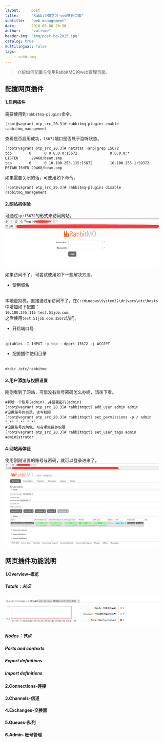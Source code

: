 ```yaml
---
layout:     post
title:      "RabbitMQ学习-web管理页面"
subtitle:   "web-management"
date:       2018-05-08 20:50
author:     "zwtisme"
header-img: "img/post-bg-2015.jpg"
catalog: true
multilingual: false
tags:
    - rabbitmq
---
```


> 介绍如何配置与使用RabbitMQ的web管理页面。

## 配置网页插件

#### 1.启用插件

需要使用到<code>rabbitmq-plugins</code>命令。

```linux
[root@vagrant otp_src_20.3]# rabbitmq-plugins enable rabbitmq_management
```
查看是否启用成功，<code>15672</code>端口是否处于监听状态。

```linux
[root@vagrant otp_src_20.3]# netstat -anp|grep 15672
tcp        0      0 0.0.0.0:15672               0.0.0.0:*                   LISTEN      29468/beam.smp      
tcp        0      0 10.100.255.115:15672        10.100.255.1:59372          ESTABLISHED 29468/beam.smp    
```

如果需要关闭的话，可使用如下命令。

```linux
[root@vagrant otp_src_20.3]# rabbitmq-plugins disable rabbitmq_management
```

#### 2.网站初体验

可通过<code>ip:15672</code>的形式来访问网站。
<br>
![image](https://github.com/xuanxuan2016/xuanxuan2016.github.io/blob/master/img/2018-05-08-4-rabbitmq-study-web-management/pzwycj-1.png?raw=true)

如果访问不了，可尝试使用如下一些解决方法。
- 使用域名
<br>
本地虚拟机，直接通过ip访问不了，在<code>C:\Windows\System32\drivers\etc\hosts</code>中增加如下配置：
<br>
<code>10.100.255.115 test.51job.com</code>
<br>
之后使用<code>test.51job.com:15672</code>访问。

- 开启端口号
<br>
<code>iptables -I INPUT -p tcp --dport 15672 -j ACCEPT</code>
 
- 配置插件使用目录
<br>
<code>mkdir /etc/rabbitmq</code>

#### 3.用户添加与权限设置

刚刚看到了网站，可惜没有账号密码怎么办呢，请往下看。

```linux
#新增一个账号(admin)，并设置密码(admin)
[root@vagrant otp_src_20.3]# rabbitmqctl add_user admin admin
#设置账号的目录，读写权限
[root@vagrant otp_src_20.3]# rabbitmqctl set_permissions -p / admin ".*" ".*" ".*"
#设置账号的角色，可有哪些操作权限
[root@vagrant otp_src_20.3]# rabbitmqctl set_user_tags admin administrator
```

#### 4.网站再体验

使用刚刚设置的账号与密码，就可以登录进来了。
<br>
![image](https://github.com/xuanxuan2016/xuanxuan2016.github.io/blob/master/img/2018-05-08-4-rabbitmq-study-web-management/pzwycj-2.png?raw=true)

## 网页插件功能说明

#### 1.Overview-概览

##### Totals：总况

![image](https://github.com/xuanxuan2016/xuanxuan2016.github.io/blob/master/img/2018-05-08-4-rabbitmq-study-web-management/overview-queued-messages.png?raw=true)



##### Nodes：节点

##### Ports and contexts

##### Export definitions

##### Import definitions

#### 2.Connections-连接

#### 3.Channels-信道

#### 4.Exchanges-交换器

#### 5.Queues-队列

#### 6.Admin-账号管理
